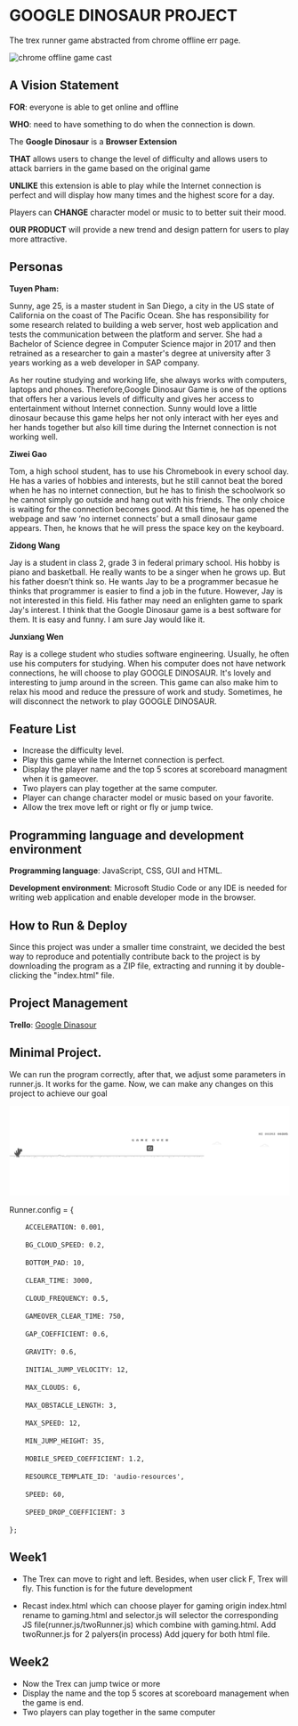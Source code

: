 # GOOGLE DINOSAUR PROJECT

The trex runner game abstracted from chrome offline err page.

![chrome offline game cast](img/chrome_offline_game.gif)

## A Vision Statement

<strong>FOR</strong>: everyone is able to get online and offline 

<strong>WHO</strong>: need to have something to do when the connection is down.

The <strong>Google Dinosaur</strong> is a <strong>Browser Extension</strong>

<strong>THAT</strong> allows users to change the level of difficulty and allows users to attack barriers in the game based on the original game

<strong>UNLIKE</strong> this extension is able to play while the Internet connection is perfect and will display how many times and the highest score for a day.

Players can <strong>CHANGE</strong> character model or music to to better suit their mood.

<strong>OUR PRODUCT</strong> will provide a new trend and design pattern for users to play more attractive.

## Personas

<strong>Tuyen Pham:</strong>

Sunny, age 25, is a master student in San Diego, a city in the US state of California on the coast of The Pacific Ocean. She has responsibility for some research related to building a web server, host web application and tests the communication between the platform and server. She had a Bachelor of Science degree in Computer Science major in 2017 and then retrained as a researcher to gain a master's degree at university after 3 years working as a web developer in SAP company. 

As her routine studying and working life, she always works with computers, laptops and phones. Therefore,Google Dinosaur Game is one of the options that offers her a various levels of difficulty and gives her access to entertainment without Internet connection. Sunny would love a little dinosaur because this game helps her not only interact with her eyes and her hands together but also kill time during the Internet connection is not working well.

<strong>Ziwei Gao</strong>

Tom, a high school student, has to use his Chromebook in every school day. He has a varies of hobbies and interests, but he still cannot beat the bored when he has no internet connection, but he has to finish the schoolwork so he cannot simply go outside and hang out with his friends. The only choice is waiting for the connection becomes good.  At this time, he has opened the webpage and saw ‘no internet connects’ but a small dinosaur game appears. Then, he knows that he will press the space key on the keyboard.

<strong>Zidong Wang</strong>

Jay is a student in class 2, grade 3 in federal primary school. His hobby is piano and basketball. He really wants to be a singer when he grows up. But his father doesn’t think so. He wants Jay to be a programmer becasue he thinks that programmer is easier to find a job in the future. However, Jay is not interested in this field. His father may need an enlighten game to spark Jay's interest. I think that the Google Dinosaur game is a best software for them. It is easy and funny. I am sure Jay would like it.

<strong>Junxiang Wen</strong>

Ray is a college student who studies software engineering. Usually, he often use his computers for studying. When his computer does not have network connections, he will choose to play GOOGLE DINOSAUR. It's lovely and interesting to jump around in the screen. This game can also make him to relax his mood and reduce the pressure of work and study. Sometimes, he will disconnect the network to play  GOOGLE DINOSAUR.

## Feature List

- Increase the difficulty level.
- Play this game while the Internet connection is perfect.
- Display the player name and the top 5 scores at scoreboard managment when it is gameover.
- Two players can play together at the same computer.
- Player can change character model or music based on your favorite.
- Allow the trex move left or right or fly or jump twice.

## Programming language and development environment

<strong>Programming language</strong>: JavaScript, CSS, GUI and HTML.

<strong>Development environment</strong>: Microsoft Studio Code or any IDE is needed for writing web application and enable developer mode in the browser.

## How to Run & Deploy

Since this project was under a smaller time constraint, we decided the best way to reproduce and potentially contribute back to the project is by downloading the program as a ZIP file, extracting and running it by double-clicking the "index.html" file.

## Project Management

<strong>Trello</strong>: [Google Dinasour](https://trello.com/b/VbdpN3TF/final-projec-google-dinosaur)

## Minimal Project.

We can run the program correctly, after that, we adjust some parameters in runner.js. It works for the game.
Now, we can make any changes on this project to  achieve our goal

![Graphs](https://github.com/3296Spring2020/project-01-google-dinosaur/blob/Wang/little.png)

 Runner.config = {
 
        ACCELERATION: 0.001,
        
        BG_CLOUD_SPEED: 0.2,
        
        BOTTOM_PAD: 10,
        
        CLEAR_TIME: 3000,
        
        CLOUD_FREQUENCY: 0.5,
        
        GAMEOVER_CLEAR_TIME: 750,
        
        GAP_COEFFICIENT: 0.6,
        
        GRAVITY: 0.6,
        
        INITIAL_JUMP_VELOCITY: 12,
        
        MAX_CLOUDS: 6,
        
        MAX_OBSTACLE_LENGTH: 3,
        
        MAX_SPEED: 12,
        
        MIN_JUMP_HEIGHT: 35,
        
        MOBILE_SPEED_COEFFICIENT: 1.2,
        
        RESOURCE_TEMPLATE_ID: 'audio-resources',
        
        SPEED: 60,
        
        SPEED_DROP_COEFFICIENT: 3
        
    };
    
 ## Week1

- The Trex can move to right and left. Besides, when user click F, Trex will fly. This function is for the future development

- Recast index.html which can choose player for gaming
origin index.html rename to gaming.html and selector.js will selector the corresponding JS file(runner.js/twoRunner.js) which combine with gaming.html.
Add twoRunner.js for 2 palyers(in process)
Add jquery for both html file.

## Week2

- Now the Trex can jump twice or more
- Display the name and the top 5 scores at scoreboard management when the game is end.
- Two players can play together in the same computer


